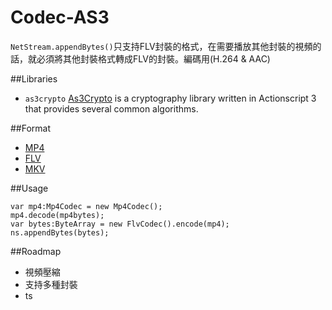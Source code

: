 Codec-AS3
=========

`NetStream.appendBytes()`只支持FLV封裝的格式，在需要播放其他封裝的視頻的話，就必須將其他封裝格式轉成FLV的封裝。編碼用(H.264 & AAC)

##Libraries
*  `as3crypto` [As3Crypto](https://code.google.com/p/as3crypto/) is a cryptography library written in Actionscript 3 that provides several common algorithms. 

##Format

*  [MP4](http://xhelmboyx.tripod.com/formats/mp4-layout.txt)
*  [FLV](http://www.adobe.com/content/dam/Adobe/en/devnet/flv/pdfs/video_file_format_spec_v10.pdf)
*  [MKV](http://www.matroska.org/files/matroska.pdf)

##Usage

```as3
var mp4:Mp4Codec = new Mp4Codec();
mp4.decode(mp4bytes);
var bytes:ByteArray = new FlvCodec().encode(mp4);
ns.appendBytes(bytes);
```

##Roadmap

*  視頻壓縮
*  支持多種封裝
*  ts